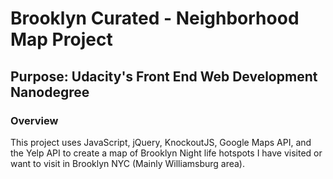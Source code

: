 # Brooklyn Curated - Neighborhood Map Project
## Purpose: Udacity's Front End Web Development Nanodegree

### Overview
This project uses JavaScript, jQuery, KnockoutJS, Google Maps API, and the Yelp API to create a map of Brooklyn Night life hotspots I have visited or want to visit in Brooklyn NYC (Mainly Williamsburg area).
